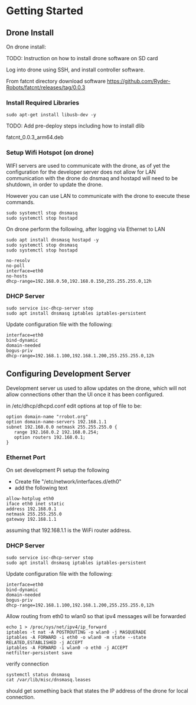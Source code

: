 # Getting Started

## Drone Install
On drone install:

TODO: Instruction on how to install drone software on SD card

Log into drone using SSH, and install controller software.

From fatcnt directory download software https://github.com/Ryder-Robots/fatcnt/releases/tag/0.0.3


### Install Required Libraries

```
sudo apt-get install libusb-dev -y
```

TODO: Add pre-deploy steps including how to install dlib


fatcnt_0.0.3_arm64.deb

### Setup Wifi Hotspot (on drone)

WIFI servers are used to communicate with the drone, as of yet the configuration for the developer server does
not allow for LAN communication with the drone do dnsmaq and hostapd will need to be shutdown, in order to update the
drone.

However you can use LAN to communicate with the drone to execute these commands.

```
sudo systemctl stop dnsmasq
sudo systemctl stop hostapd
```

On drone perform the following, after logging via Ethernet to LAN
```
sudo apt install dnsmasq hostapd -y
sudo systemctl stop dnsmasq
sudo systemctl stop hostapd
```


```
no-resolv
no-poll
interface=eth0
no-hosts
dhcp-range=192.168.0.50,192.168.0.150,255.255.255.0,12h
```

### DHCP Server
```
sudo service isc-dhcp-server stop
sudo apt install dnsmasq iptables iptables-persistent
```

Update configuration file with the following:

```
interface=eth0
bind-dynamic
domain-needed
bogus-priv
dhcp-range=192.168.1.100,192.168.1.200,255.255.255.0,12h
```


## Configuring Development Server

Development server us used to allow updates on the drone, which will not allow connections other than the UI
once it has been configured.

in /etc/dhcp/dhcpd.conf edit options at top of file to be: 
```
option domain-name "rrobot.org"
option domain-name-servers 192.168.1.1
subnet 192.168.0.0 netmask 255.255.255.0 {
   range 192.168.0.2 192.168.0.254;
   option routers 192.168.0.1;
}
```

### Ethernet Port

On set development Pi setup the following

- Create file "/etc/network/interfaces.d/eth0"
- add the following text

```
allow-hotplug eth0
iface eth0 inet static
address 192.168.0.1
netmask 255.255.255.0
gateway 192.168.1.1
```

assuming that 192.168.1.1 is the WiFi router address.

### DHCP Server
```
sudo service isc-dhcp-server stop
sudo apt install dnsmasq iptables iptables-persistent
```

Update configuration file with the following:

```
interface=eth0
bind-dynamic
domain-needed
bogus-priv
dhcp-range=192.168.1.100,192.168.1.200,255.255.255.0,12h
```

Allow routing from eth0 to wlan0 so that ipv4 messages will be forwarded

```
echo 1 > /proc/sys/net/ipv4/ip_forward
iptables -t nat -A POSTROUTING -o wlan0 -j MASQUERADE
iptables -A FORWARD -i eth0 -o wlan0 -m state --state RELATED,ESTABLISHED -j ACCEPT
iptables -A FORWARD -i wlan0 -o eth0 -j ACCEPT
netfilter-persistent save
```

verify connection

```
systemctl status dnsmasq
cat /var/lib/misc/dnsmasq.leases
```

should get something back that states the IP address of the drone for local connection.



